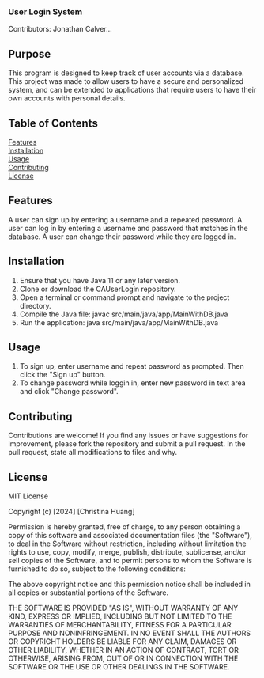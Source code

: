 ### User Login System
Contributors: Jonathan Calver...

## Purpose

This program is designed to keep track of user accounts via a database. This project was made to allow users to have a secure and personalized system, and can be extended to
applications that require users to have their own accounts with personal details.


## Table of Contents
[Features](#Features) <br>
[Installation](#Installation) <br>
[Usage](#Usage) <br>
[Contributing](#Contributing) <br>
[License](#License)

## Features
A user can sign up by entering a username and a repeated password. 
A user can log in by entering a username and password that matches in the database.
A user can change their password while they are logged in.

## Installation
1. Ensure that you have Java 11 or any later version.
2. Clone or download the CAUserLogin repository.
3. Open a terminal or command prompt and navigate to the project directory.
4. Compile the Java file: javac src/main/java/app/MainWithDB.java
5. Run the application: java src/main/java/app/MainWithDB.java

## Usage
1. To sign up, enter username and repeat password as prompted. Then click the "Sign up" button.
2. To change password while loggin in, enter new password in text area and click "Change password".

## Contributing
Contributions are welcome! If you find any issues or have suggestions for improvement, please fork the repository and submit a pull request.
In the pull request, state all modifications to files and why.

## License
MIT License

Copyright (c) [2024] [Christina Huang]

Permission is hereby granted, free of charge, to any person obtaining a copy
of this software and associated documentation files (the "Software"), to deal
in the Software without restriction, including without limitation the rights
to use, copy, modify, merge, publish, distribute, sublicense, and/or sell
copies of the Software, and to permit persons to whom the Software is
furnished to do so, subject to the following conditions:

The above copyright notice and this permission notice shall be included in all
copies or substantial portions of the Software.

THE SOFTWARE IS PROVIDED "AS IS", WITHOUT WARRANTY OF ANY KIND, EXPRESS OR
IMPLIED, INCLUDING BUT NOT LIMITED TO THE WARRANTIES OF MERCHANTABILITY,
FITNESS FOR A PARTICULAR PURPOSE AND NONINFRINGEMENT. IN NO EVENT SHALL THE
AUTHORS OR COPYRIGHT HOLDERS BE LIABLE FOR ANY CLAIM, DAMAGES OR OTHER
LIABILITY, WHETHER IN AN ACTION OF CONTRACT, TORT OR OTHERWISE, ARISING FROM,
OUT OF OR IN CONNECTION WITH THE SOFTWARE OR THE USE OR OTHER DEALINGS IN THE
SOFTWARE.
